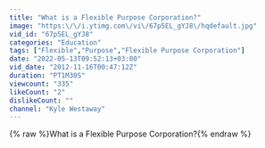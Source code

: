 ```yaml
---
title: "What is a Flexible Purpose Corporation?"
image: "https:\/\/i.ytimg.com\/vi\/67p5EL_gYJ8\/hqdefault.jpg"
vid_id: "67p5EL_gYJ8"
categories: "Education"
tags: ["Flexible","Purpose","Flexible Purpose Corporation"]
date: "2022-05-13T09:52:13+03:00"
vid_date: "2012-11-16T00:47:12Z"
duration: "PT1M30S"
viewcount: "335"
likeCount: "2"
dislikeCount: ""
channel: "Kyle Westaway"
---
```

{% raw %}What is a Flexible Purpose Corporation?{% endraw %}
